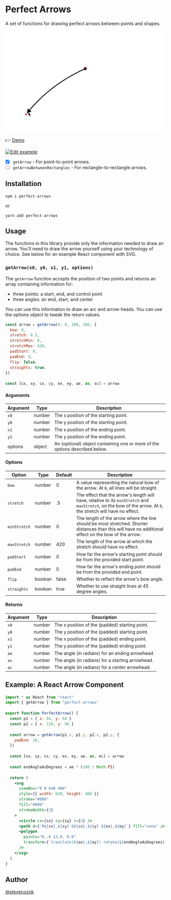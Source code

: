 # Perfect Arrows

A set of functions for drawing perfect arrows between points and shapes.

![Example](/example.gif)

👉 [Demo](https://example.steveruizok.vercel.app/)

[![Edit example](https://codesandbox.io/static/img/play-codesandbox.svg)](https://codesandbox.io/s/github/steveruizok/perfect-arrows/tree/master/example?fontsize=14&hidenavigation=1&theme=dark)

- [x] `getArrow` - For point-to-point arrows.
- [ ] `getArrowBetweenRectangles` - For rectangle-to-rectangle arrows.

## Installation

```
npm i perfect-arrows
```

_or_

```
yarn add perfect-arrows
```

## Usage

The functions in this library provide only the information needed to draw an arrow. You'll need to draw the arrow yourself using your technology of choice. See below for an example React component with SVG.

### `getArrow(x0, y0, x1, y1, options)`

The `getArrow` function accepts the position of two points and returns an array containing information for:

- three points: a start, end, and control point
- three angles: an end, start, and center

You can use this information to draw an arc and arrow-heads. You can use the options object to tweak the return values.

```js
const arrow = getArrow(0, 0, 100, 200, {
  bow: 0,
  stretch: 0.5,
  stretchMin: 0,
  stretchMax: 420,
  padStart: 0,
  padEnd: 0,
  flip: false,
  straights: true,
})

const [sx, sy, cx, cy, ex, ey, ae, as, sc] = arrow
```

#### Arguments

| Argument | Type   | Description                                                                 |
| -------- | ------ | --------------------------------------------------------------------------- |
| `x0`     | number | The x position of the starting point.                                       |
| `y0`     | number | The y position of the starting point.                                       |
| `x1`     | number | The x position of the ending point.                                         |
| `y1`     | number | The y position of the ending point.                                         |
| options  | object | An (optional) object containing one or more of the options described below. |

#### Options

| Option       | Type    | Default | Description                                                                                                                                                    |
| ------------ | ------- | ------- | -------------------------------------------------------------------------------------------------------------------------------------------------------------- |
| `bow`        | number  | 0       | A value representing the natural bow of the arrow. At `0`, all lines will be straight.                                                                         |
| `stretch`    | number  | .5      | The effect that the arrow's length will have, relative to its `minStretch` and `maxStretch`, on the bow of the arrow. At `0`, the stretch will have no effect. |
| `minStretch` | number  | 0       | The length of the arrow where the line should be most stretched. Shorter distances than this will have no additional effect on the bow of the arrow.           |
| `maxStretch` | number  | 420     | The length of the arrow at which the stretch should have no effect.                                                                                            |
| `padStart`   | number  | 0       | How far the arrow's starting point should be from the provided start point.                                                                                    |
| `padEnd`     | number  | 0       | How far the arrow's ending point should be from the provided end point.                                                                                        |
| `flip`       | boolean | false   | Whether to reflect the arrow's bow angle.                                                                                                                      |
| `straights`  | boolean | true    | Whether to use straight lines at 45 degree angles.                                                                                                             |

#### Returns

| Argument | Type   | Description                                      |
| -------- | ------ | ------------------------------------------------ |
| `x0`     | number | The x position of the (padded) starting point.   |
| `y0`     | number | The y position of the (padded) starting point.   |
| `x1`     | number | The x position of the (padded) ending point.     |
| `y1`     | number | The y position of the (padded) ending point.     |
| `ae`     | number | The angle (in radians) for an ending arrowhead.  |
| `as`     | number | The angle (in radians) for a starting arrowhead. |
| `ac`     | number | The angle (in radians) for a center arrowhead.   |

## Example: A React Arrow Component

```jsx
import * as React from "react"
import { getArrow } from "perfect-arrows"

export function PerfectArrow() {
  const p1 = { x: 64, y: 64 }
  const p2 = { x: 128, y: 96 }

  const arrow = getArrow(p1.x, p1.y, p2.x, p2.y, {
    padEnd: 20,
  })

  const [sx, sy, cx, cy, ex, ey, ae, as, ec] = arrow

  const endAngleAsDegrees = ae * (180 / Math.PI)

  return (
    <svg
      viewBox="0 0 640 480"
      style={{ width: 640, height: 480 }}
      stroke="#000"
      fill="#000"
      strokeWidth={3}
    >
      <circle cx={sx} cy={sy} r={4} />
      <path d={`M${sx},${sy} Q${cx},${cy} ${ex},${ey}`} fill="none" />
      <polygon
        points="0,-6 12,0, 0,6"
        transform={`translate(${ex},${ey}) rotate(${endAngleAsDegrees})`}
      />
    </svg>
  )
}
```

## Author

[@steveruizok](https://twitter.com/steveruizok)
